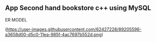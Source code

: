 ## App Second hand bookstore c++ using MySQL
ER MODEL 

(https://user-images.githubusercontent.com/62427228/89205596-a3658d00-d5c0-11ea-985f-4ac7697b552d.png)

